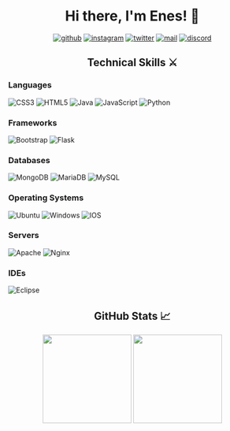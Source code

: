 <h1 align="center">Hi there, I'm Enes! 👋</h1>
<p align="center">
  <span><a href="https://github.com/accomodate/"><img src="https://socialize-md.vercel.app/api/badge/github" alt="github" /></a></span>
  <span><a href="https://www.instagram.com/enesvierzwei/"><img src="https://socialize-md.vercel.app/api/badge/instagram" alt="instagram" /></a></span>
  <span><a href="https://www.twitter.com/daddyenes/"><img src="https://socialize-md.vercel.app/api/badge/twitter" alt="twitter" /></a></span>
  <span><a href="mailto:contact@enes.vip"><img src="https://socialize-md.vercel.app/api/badge/mail" alt="mail" /></a></span>
  <span><a href="https://discords.com/bio/p/gore"><img src="https://socialize-md.vercel.app/api/badge/discord" alt="discord" /></a></span>
</p>

<h2 align="center">Technical Skills ⚔</h2>

<h3>Languages</h3>

![CSS3](https://img.shields.io/badge/css3-%231572B6.svg?style=for-the-badge&logo=css3&logoColor=white)
![HTML5](https://img.shields.io/badge/html5-%23E34F26.svg?style=for-the-badge&logo=html5&logoColor=white)
![Java](https://img.shields.io/badge/java-%23ED8B00.svg?style=for-the-badge&logo=java&logoColor=white)
![JavaScript](https://img.shields.io/badge/javascript-%23323330.svg?style=for-the-badge&logo=javascript&logoColor=%23F7DF1E)
![Python](https://img.shields.io/badge/python-3670A0?style=for-the-badge&logo=python&logoColor=ffdd54)

<h3>Frameworks</h3>

![Bootstrap](https://img.shields.io/badge/bootstrap-%23563D7C.svg?style=for-the-badge&logo=bootstrap&logoColor=white)
![Flask](https://img.shields.io/badge/flask-%23000.svg?style=for-the-badge&logo=flask&logoColor=white)

<h3>Databases</h3>

![MongoDB](https://img.shields.io/badge/MongoDB-%234ea94b.svg?style=for-the-badge&logo=mongodb&logoColor=white)
![MariaDB](https://img.shields.io/badge/MariaDB-%234ea94b.svg?style=for-the-badge&logo=mariadb&logoColor=white)
![MySQL](https://img.shields.io/badge/mysql-%2300f.svg?style=for-the-badge&logo=mysql&logoColor=white)

<h3>Operating Systems</h3>

![Ubuntu](https://img.shields.io/badge/Ubuntu-E95420?style=for-the-badge&logo=ubuntu&logoColor=white)
![Windows](https://img.shields.io/badge/Windows-0078D6?style=for-the-badge&logo=windows&logoColor=white)
![IOS](https://img.shields.io/badge/iOS-000000?style=for-the-badge&logo=ios&logoColor=white)

<h3>Servers</h3>

![Apache](https://img.shields.io/badge/Apache%20Maven-C71A36?style=for-the-badge&logo=Apache%20Maven&logoColor=white)
![Nginx](https://img.shields.io/badge/nginx-%23009639.svg?style=for-the-badge&logo=nginx&logoColor=white)

<h3>IDEs</h3>

![Eclipse](https://img.shields.io/badge/eclipse-000000.svg?style=for-the-badge&logo=eclipse&logoColor=white)

<h2 align="center">GitHub Stats 📈</h2>
<div align="center" class="row justify-content-around">
<img height="180em" src="https://github-readme-stats.vercel.app/api?username=accomodate&show_icons=true&hide_border=true&&count_private=true&include_all_commits=true&theme=dracula" />
<img height="180em" src="https://github-readme-stats.vercel.app/api/top-langs/?username=accomodate&layout=compact&theme=dracula&hide_border=true" />
</div>
